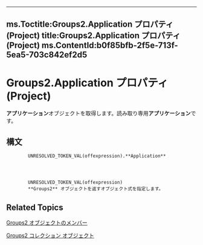 

---
ms.Toctitle:Groups2.Application プロパティ (Project)
title:Groups2.Application プロパティ (Project)
ms.ContentId:b0f85bfb-2f5e-713f-5ea5-703c842ef2d5
---
# Groups2.Application プロパティ (Project)




**アプリケーション**オブジェクトを取得します。読み取り専用**アプリケーション**です。

## 構文

            UNRESOLVED_TOKEN_VAL(offexpression).**Application**




            UNRESOLVED_TOKEN_VAL(offexpression)
            **Groups2** オブジェクトを返すオブジェクト式を指定します。



## Related Topics

[Groups2 オブジェクトのメンバー](171d25d8-16cb-48b6-9946-ff80c5de53e0.md)

[Groups2 コレクション オブジェクト](b2b83868-3366-4fb0-fed9-16d4c5eaff87.md)




